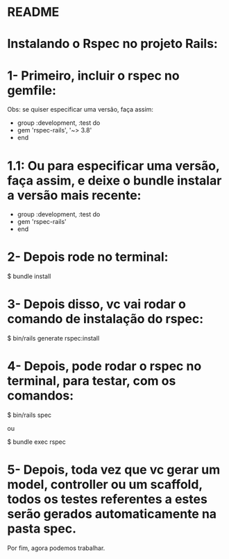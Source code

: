 # README

# Instalando o Rspec no projeto Rails:

# 1- Primeiro, incluir o rspec no gemfile:
Obs: se quiser especificar uma versão, faça assim:

- group :development, :test do
- gem 'rspec-rails', '~> 3.8'
- end

# 1.1: Ou para especificar uma versão, faça assim, e deixe o bundle instalar a versão mais recente:

- group :development, :test do
- gem 'rspec-rails'
- end

# 2- Depois rode no terminal:

$ bundle install

# 3- Depois disso, vc vai rodar o comando de instalação do rspec:

$ bin/rails generate rspec:install

# 4- Depois, pode rodar o rspec no terminal, para testar, com os comandos:

$ bin/rails spec

ou 

$ bundle exec rspec

# 5- Depois, toda vez que vc gerar um model, controller ou um scaffold, todos os testes referentes a estes serão gerados automaticamente na pasta spec.

Por fim, agora podemos trabalhar.


